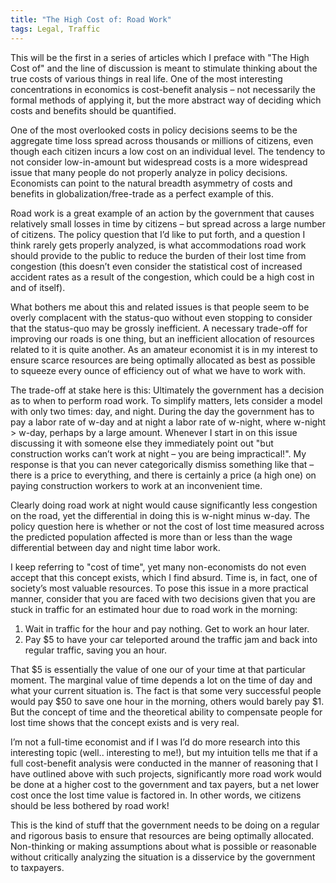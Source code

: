```yaml
---
title: "The High Cost of: Road Work"
tags: Legal, Traffic
---
```


This will be the first in a series of articles which I preface with "The High Cost of" and the line of discussion is meant to stimulate thinking about the true costs of various things in real life. One of the most interesting concentrations in economics is cost-benefit analysis – not necessarily the formal methods of applying it, but the more abstract way of deciding which costs and benefits should be quantified.

One of the most overlooked costs in policy decisions seems to be the aggregate time loss spread across thousands or millions of citizens, even though each citizen incurs a low cost on an individual level. The tendency to not consider low-in-amount but widespread costs is a more widespread issue that many people do not properly analyze in policy decisions. Economists can point to the natural breadth asymmetry of costs and benefits in globalization/free-trade as a perfect example of this.

Road work is a great example of an action by the government that causes relatively small losses in time by citizens – but spread across a large number of citizens. The policy question that I’d like to put forth, and a question I think rarely gets properly analyzed, is what accommodations road work should provide to the public to reduce the burden of their lost time from congestion (this doesn’t even consider the statistical cost of increased accident rates as a result of the congestion, which could be a high cost in and of itself).

What bothers me about this and related issues is that people seem to be overly complacent with the status-quo without even stopping to consider that the status-quo may be grossly inefficient. A necessary trade-off for improving our roads is one thing, but an inefficient allocation of resources related to it is quite another. As an amateur economist it is in my interest to ensure scarce resources are being optimally allocated as best as possible to squeeze every ounce of efficiency out of what we have to work with.

The trade-off at stake here is this: Ultimately the government has a decision as to when to perform road work. To simplify matters, lets consider a model with only two times: day, and night. During the day the government has to pay a labor rate of w-day and at night a labor rate of w-night, where w-night > w-day, perhaps by a large amount. Whenever I start in on this issue discussing it with someone else they immediately point out "but construction works can’t work at night – you are being impractical!". My response is that you can never categorically dismiss something like that – there is a price to everything, and there is certainly a price (a high one) on paying construction workers to work at an inconvenient time.

Clearly doing road work at night would cause significantly less congestion on the road, yet the differential in doing this is w-night minus w-day. The policy question here is whether or not the cost of lost time measured across the predicted population affected is more than or less than the wage differential between day and night time labor work.

I keep referring to "cost of time", yet many non-economists do not even accept that this concept exists, which I find absurd. Time is, in fact, one of society’s most valuable resources. To pose this issue in a more practical manner, consider that you are faced with two decisions given that you are stuck in traffic for an estimated hour due to road work in the morning:

1. Wait in traffic for the hour and pay nothing. Get to work an hour later.
2. Pay $5 to have your car teleported around the traffic jam and back into regular traffic, saving you an hour.

That $5 is essentially the value of one our of your time at that particular moment. The marginal value of time depends a lot on the time of day and what your current situation is. The fact is that some very successful people would pay $50 to save one hour in the morning, others would barely pay $1. But the concept of time and the theoretical ability to compensate people for lost time shows that the concept exists and is very real.

I’m not a full-time economist and if I was I’d do more research into this interesting topic (well.. interesting to me!), but my intuition tells me that if a full cost-benefit analysis were conducted in the manner of reasoning that I have outlined above with such projects, significantly more road work would be done at a higher cost to the government and tax payers, but a net lower cost once the lost time value is factored in. In other words, we citizens should be less bothered by road work!

This is the kind of stuff that the government needs to be doing on a regular and rigorous basis to ensure that resources are being optimally allocated. Non-thinking or making assumptions about what is possible or reasonable without critically analyzing the situation is a disservice by the government to taxpayers.
